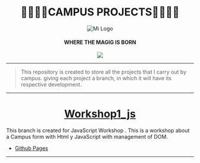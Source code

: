 <h1 align="center">
🚀👨‍🚀🚀CAMPUS PROJECTS🚀👨‍🚀🚀
</h1>

<div align="center"">
  <img src="https://user-images.githubusercontent.com/122552606/224404082-4e0dcf42-b5b8-4ef2-80a8-8b77a4fed5f2.jpg" alt="Mi Logo">
</div>

  <h4 align="center">
WHERE THE MAGIG IS BORN 
   </h4>

<p align="center">
   <img src="https://img.shields.io/badge/STATUS-EN%20DESAROLLO-green">
</p>

------------




>This repository is created to store all the projects that I carry out by campus.
giving each project a branch, in which it will have its respective development.


------------

# <h1 align="center">[Workshop1_js](http://github.com/Davidpereznuma10/Campus_Projects/tree/workshop1_js "Workshop1_js")</h1>
This branch is created for JavaScript Workshop .
This is a workshop about a Campus form with Html y JavaScript with management of DOM.

- [Github Pages](https://davidpereznuma10.github.io/Campus_Projects/)


------------
